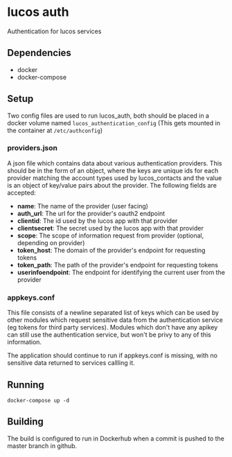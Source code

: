 # lucos auth
Authentication for lucos services

## Dependencies
* docker
* docker-compose

## Setup
Two config files are used to run lucos_auth, both should be placed in a docker volume named `lucos_authentication_config` (This gets mounted in the container at `/etc/authconfig`)
### providers.json
A json file which contains data about various authentication providers.  This should be in the form of an object, where the keys are unique ids for each provider matching the account types used by lucos_contacts and the value is an object of key/value pairs about the provider.  The following fields are accepted:
* **name**: The name of the provider (user facing)
* **auth_url**: The url for the provider's oauth2 endpoint
* **clientid**: The id used by the lucos app with that provider
* **clientsecret**: The secret used by the lucos app with that provider
* **scope**: The scope of information request from provider (optional, depending on provider)
* **token_host**: The domain of the provider's endpoint for requesting tokens
* **token_path**: The path of the provider's endpoint for requesting tokens
* **userinfoendpoint**: The endpoint for identifying the current user from the provider

### appkeys.conf
This file consists of a newline separated list of keys which can be used by other modules which request sensitive data from the authentication service (eg tokens for third party services).  Modules which don't have any apikey can still use the authentication service, but won't be privy to any of this information.

The application should continue to run if appkeys.conf is missing, with no sensitive data returned to services callling it.

## Running
`docker-compose up -d`

## Building
The build is configured to run in Dockerhub when a commit is pushed to the master branch in github.